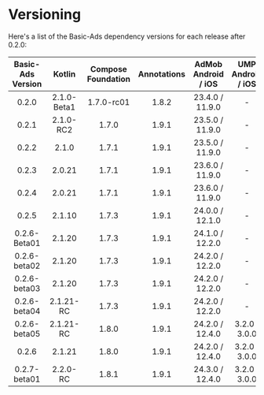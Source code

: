 # Versioning

Here's a list of the Basic-Ads dependency versions for each release after 0.2.0:

| Basic-Ads<br/>Version |   Kotlin    | Compose<br/>Foundation | Annotations | AdMob<br/>Android / iOS | UMP<br/>Android / iOS |
|:---------------------:|:-----------:|:----------------------:|:-----------:|:-----------------------:|:---------------------:|
|         0.2.0         | 2.1.0-Beta1 |       1.7.0-rc01       |    1.8.2    |     23.4.0 / 11.9.0     |           -           |
|         0.2.1         |  2.1.0-RC2  |         1.7.0          |    1.9.1    |     23.5.0 / 11.9.0     |           -           |
|         0.2.2         |    2.1.0    |         1.7.1          |    1.9.1    |     23.5.0 / 11.9.0     |           -           |
|         0.2.3         |   2.0.21    |         1.7.1          |    1.9.1    |     23.6.0 / 11.9.0     |           -           |
|         0.2.4         |   2.0.21    |         1.7.1          |    1.9.1    |     23.6.0 / 11.9.0     |           -           |
|         0.2.5         |   2.1.10    |         1.7.3          |    1.9.1    |     24.0.0 / 12.1.0     |           -           |
|     0.2.6-Beta01      |   2.1.20    |         1.7.3          |    1.9.1    |     24.1.0 / 12.2.0     |           -           |
|     0.2.6-beta02      |   2.1.20    |         1.7.3          |    1.9.1    |     24.2.0 / 12.2.0     |           -           |
|     0.2.6-beta03      |   2.1.20    |         1.7.3          |    1.9.1    |     24.2.0 / 12.2.0     |           -           |
|     0.2.6-beta04      |  2.1.21-RC  |         1.7.3          |    1.9.1    |     24.2.0 / 12.2.0     |           -           |
|     0.2.6-beta05      |  2.1.21-RC  |         1.8.0          |    1.9.1    |     24.2.0 / 12.4.0     |     3.2.0 / 3.0.0     |
|         0.2.6         |   2.1.21    |         1.8.0          |    1.9.1    |     24.2.0 / 12.4.0     |     3.2.0 / 3.0.0     |
|     0.2.7-beta01      |  2.2.0-RC   |         1.8.1          |    1.9.1    |     24.3.0 / 12.4.0     |     3.2.0 / 3.0.0     |
